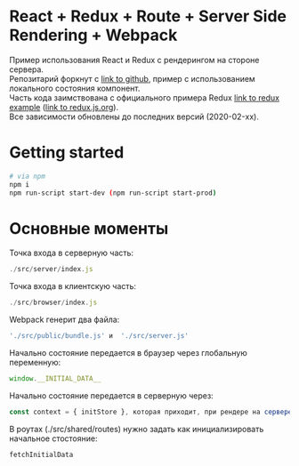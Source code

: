 # React + Redux + Route + Server Side Rendering + Webpack
Пример использования React и Redux с рендерингом на стороне сервера.<br>
Репозитарий форкнут с [link to github](https://github.com/tylermcginnis/rrssr), пример с использованием локального состояния компонент.<br>
Часть кода заимствована с официального примера Redux [link to redux example](https://github.com/reduxjs/redux/tree/master/examples/async) ([link to redux.js.org](https://redux.js.org/advanced/example-reddit-api)).<br>
Все зависимости обновлены до последних версий (2020-02-xx).

# Getting started
```bash
# via npm
npm i
npm run-script start-dev (npm run-script start-prod)
```
# Основные моменты
Точка входа в серверную часть: 
```jsx
./src/server/index.js
```
Точка входа в клиентскую часть: 
```jsx
./src/browser/index.js
```
Webpack генерит два файла: 
```bash
'./src/public/bundle.js' и  './src/server.js'
```
Начально состояние передается в браузер через глобальную переменную:
```jsx
window.__INITIAL_DATA__
```
Начально состояние передается в серверную через:
```jsx
const context = { initStore }, которая приходит, при рендере на сервере (renderToString => компонент Grid) как: staticContext
```
В роутах (./src/shared/routes) нужно задать как инициализировать начальное стостояние:
```jsx
fetchInitialData
```
